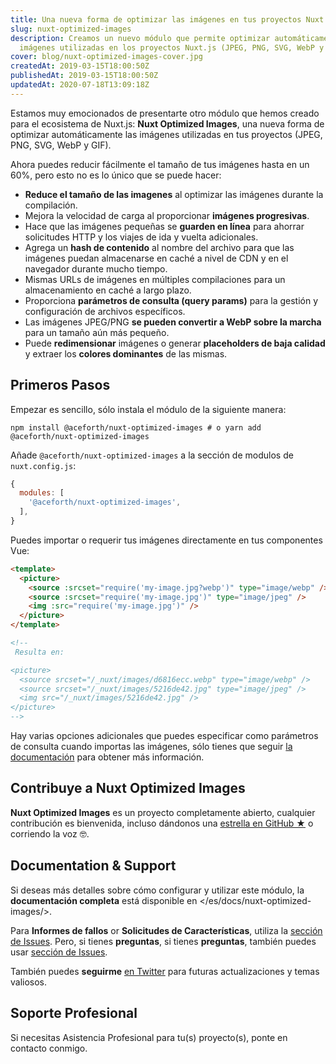 ```yaml
---
title: Una nueva forma de optimizar las imágenes en tus proyectos Nuxt
slug: nuxt-optimized-images
description: Creamos un nuevo módulo que permite optimizar automáticamente las
  imágenes utilizadas en los proyectos Nuxt.js (JPEG, PNG, SVG, WebP y GIF).
cover: blog/nuxt-optimized-images-cover.jpg
createdAt: 2019-03-15T18:00:50Z
publishedAt: 2019-03-15T18:00:50Z
updatedAt: 2020-07-18T13:09:18Z
---
```


Estamos muy emocionados de presentarte otro módulo que hemos creado para el ecosistema de Nuxt.js: **Nuxt Optimized Images**, una nueva forma de optimizar automáticamente las imágenes utilizadas en tus proyectos (JPEG, PNG, SVG, WebP y GIF).

Ahora puedes reducir fácilmente el tamaño de tus imágenes hasta en un 60%, pero esto no es lo único que se puede hacer:

* **Reduce el tamaño de las imagenes** al optimizar las imágenes durante la compilación.
* Mejora la velocidad de carga al proporcionar **imágenes progresivas**.
* Hace que las imágenes pequeñas se **guarden en línea** para ahorrar solicitudes HTTP y los viajes de ida y vuelta adicionales.
* Agrega un **hash de contenido** al nombre del archivo para que las imágenes puedan almacenarse en caché a nivel de CDN y en el navegador durante mucho tiempo.
* Mismas URLs de imágenes en múltiples compilaciones para un almacenamiento en caché a largo plazo.
* Proporciona **parámetros de consulta (query params)** para la gestión y configuración de archivos específicos.
* Las imágenes JPEG/PNG **se pueden convertir a WebP sobre la marcha** para un tamaño aún más pequeño.
* Puede **redimensionar** imágenes o generar **placeholders de baja calidad** y extraer los **colores dominantes** de las mismas.

## Primeros Pasos

Empezar es sencillo, sólo instala el módulo de la siguiente manera:

```shell
npm install @aceforth/nuxt-optimized-images # o yarn add @aceforth/nuxt-optimized-images
```

Añade `@aceforth/nuxt-optimized-images` a la sección de modulos de `nuxt.config.js`:

```javascript
{
  modules: [
    '@aceforth/nuxt-optimized-images',
  ],
}
```

Puedes importar o requerir tus imágenes directamente en tus componentes Vue:

```html
<template>
  <picture>
    <source :srcset="require('my-image.jpg?webp')" type="image/webp" />
    <source :srcset="require('my-image.jpg')" type="image/jpeg" />
    <img :src="require('my-image.jpg')" />
  </picture>
</template>

<!-- 
 Resulta en:

<picture>
  <source srcset="/_nuxt/images/d6816ecc.webp" type="image/webp" />
  <source srcset="/_nuxt/images/5216de42.jpg" type="image/jpeg" />
  <img src="/_nuxt/images/5216de42.jpg" />
</picture>
-->
```

Hay varias opciones adicionales que puedes especificar como parámetros de consulta cuando importas las imágenes, sólo tienes que seguir [la documentación](/docs/nuxt-optimized-images/usage/) para obtener más información.

## Contribuye a Nuxt Optimized Images

**Nuxt Optimized Images** es un proyecto completamente abierto, cualquier contribución es bienvenida, incluso dándonos una [estrella en GitHub ★](https://github.com/juliomrqz/nuxt-optimized-images) o corriendo la voz 🤓.

## Documentation & Support

Si deseas más detalles sobre cómo configurar y utilizar este módulo, la **documentación completa** está disponible en </es/docs/nuxt-optimized-images/>.

Para **Informes de fallos** or **Solicitudes de Características**, utiliza la [sección de Issues](https://github.com/juliomrqz/nuxt-optimized-images/issues). Pero, si tienes **preguntas**, si tienes **preguntas**, también puedes usar [sección de Issues](https://github.com/juliomrqz/nuxt-netlify/issues).

También puedes **seguirme** [en Twitter](https://twitter.com/juliomrqz) para futuras actualizaciones y temas valiosos.

## Soporte Profesional

Si necesitas Asistencia Profesional para tu(s) proyecto(s), ponte en contacto conmigo.
